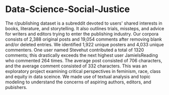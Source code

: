 # Data-Science-Social-Justice
The r/publishing dataset is a subreddit devoted to users' shared interests in books, literature, and storytelling. It also outlines trials, missteps, and advice for writers and editors trying to enter the publishing industry. Our corpora consists of 2,388 original posts and 19,054 comments after removing blank and/or deleted entries. We identified 1,922 unique posters and 4,033 unique commenters. One user named Stevehut contributed a total of 1320 comments; this drastically exceeds the next highest user JamieIsReading who commented 264 times. The average post consisted of 706 characters, and the average comment consisted of 332 characters.
This was an exploratory project examining critical perspectives in feminism, race, class and equity in data sceince. We made use of textual analysis and topic modeling to understand the concerns of aspiring authors, editors, and pubishers.

